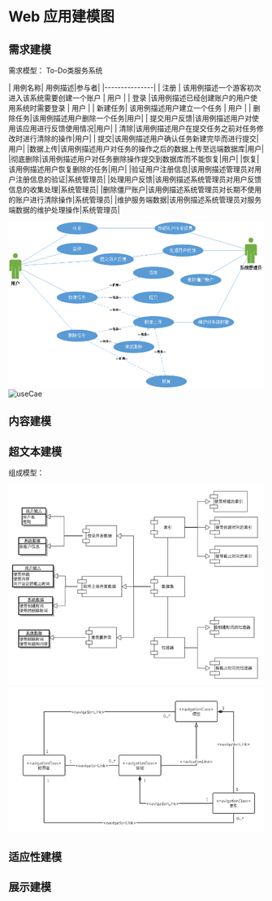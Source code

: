 ﻿# Web 应用建模图

## 需求建模

需求模型：
To-Do类服务系统

| 用例名称| 用例描述|参与者|
|---------------|
| 注册     | 该用例描述一个游客初次进入该系统需要创建一个账户 | 用户 |
| 登录      |该用例描述已经创建账户的用户使用系统时需要登录   |  用户 |
| 新建任务| 该用例描述用户建立一个任务      |    用户 |
| 删除任务|该用例描述用户删除一个任务|用户|
| 提交用户反馈|该用例描述用户对使用该应用进行反馈使用情况|用户|
| 清除|该用例描述用户在提交任务之前对任务修改时进行清除的操作|用户|
| 提交|该用例描述用户确认任务新建完毕而进行提交|用户|
|数据上传|该用例描述用户对任务的操作之后的数据上传至远端数据库|用户|
|彻底删除|该用例描述用户对任务删除操作提交到数据库而不能恢复|用户|
|恢复|该用例描述用户恢复删除的任务|用户|
|验证用户注册信息|该用例描述管理员对用户注册信息的验证|系统管理员|
|处理用户反馈|该用例描述系统管理员对用户反馈信息的收集处理|系统管理员|
|删除僵尸账户|该用例描述系统管理员对长期不使用的账户进行清除操作|系统管理员|
|维护服务端数据|该用例描述系统管理员对服务端数据的维护处理操作|系统管理员|

![需求模型](需求建模.png)
![useCae](useCase.mdj)
## 内容建模

## 超文本建模

组成模型：

![组成模型](组成模型.jpg)
![导航结构模型](导航结构模型.png)

## 适应性建模

## 展示建模
